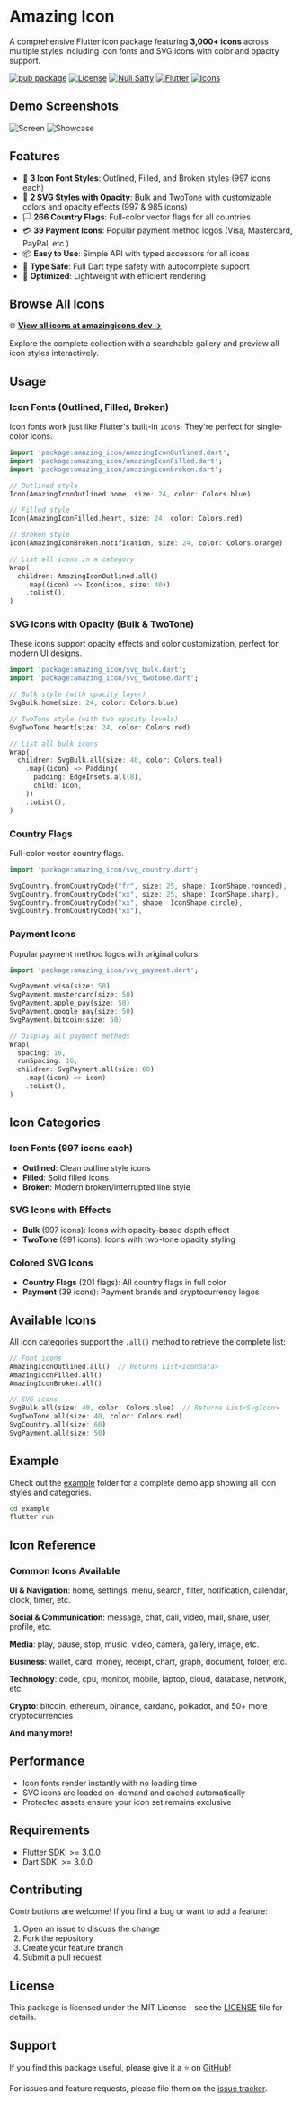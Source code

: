 # Amazing Icon

A comprehensive Flutter icon package featuring **3,000+ icons** across multiple styles including icon fonts and SVG icons with color and opacity support.

[![pub package](https://img.shields.io/pub/v/amazing_icons.svg)](https://pub.dev/packages/amazing_icons)
[![License](https://img.shields.io/badge/license-MIT-blue.svg)](LICENSE)
[![Null Safty](https://img.shields.io/badge/null_safty-true-true)](https://dart.dev/null-safety)
[![Flutter](https://img.shields.io/badge/flutter-3.0.0%2B-blue.svg)](https://flutter.dev)
[![Icons](https://img.shields.io/badge/Icons-5000%2B-purple.svg)](https://pub.dev/packages/amazing_icons)




## Demo Screenshots

![Screen](assets/demo/demo.jpg)
![Showcase](assets/demo/demo-gif.gif)


## Features

- 🎨 **3 Icon Font Styles**: Outlined, Filled, and Broken styles (997 icons each)
- 🔄 **2 SVG Styles with Opacity**: Bulk and TwoTone with customizable colors and opacity effects (997 & 985 icons)
- 🏳️ **266 Country Flags**: Full-color vector flags for all countries
- 💳 **39 Payment Icons**: Popular payment method logos (Visa, Mastercard, PayPal, etc.)
- 📦 **Easy to Use**: Simple API with typed accessors for all icons
- 🎯 **Type Safe**: Full Dart type safety with autocomplete support
- 🚀 **Optimized**: Lightweight with efficient rendering

## Browse All Icons

🌐 **[View all icons at amazingicons.dev →](https://www.amazingicons.dev)**

Explore the complete collection with a searchable gallery and preview all icon styles interactively.

## Usage

### Icon Fonts (Outlined, Filled, Broken)

Icon fonts work just like Flutter's built-in `Icons`. They're perfect for single-color icons.

```dart
import 'package:amazing_icon/AmazingIconOutlined.dart';
import 'package:amazing_icon/amazingIconFilled.dart';
import 'package:amazing_icon/amazingiconbroken.dart';

// Outlined style
Icon(AmazingIconOutlined.home, size: 24, color: Colors.blue)

// Filled style
Icon(AmazingIconFilled.heart, size: 24, color: Colors.red)

// Broken style
Icon(AmazingIconBroken.notification, size: 24, color: Colors.orange)

// List all icons in a category
Wrap(
  children: AmazingIconOutlined.all()
    .map((icon) => Icon(icon, size: 40))
    .toList(),
)
```

### SVG Icons with Opacity (Bulk & TwoTone)

These icons support opacity effects and color customization, perfect for modern UI designs.

```dart
import 'package:amazing_icon/svg_bulk.dart';
import 'package:amazing_icon/svg_twotone.dart';

// Bulk style (with opacity layer)
SvgBulk.home(size: 24, color: Colors.blue)

// TwoTone style (with two opacity levels)
SvgTwoTone.heart(size: 24, color: Colors.red)

// List all bulk icons
Wrap(
  children: SvgBulk.all(size: 40, color: Colors.teal)
    .map((icon) => Padding(
      padding: EdgeInsets.all(8),
      child: icon,
    ))
    .toList(),
)
```

### Country Flags

Full-color vector country flags.

```dart
import 'package:amazing_icon/svg_country.dart';

SvgCountry.fromCountryCode("fr", size: 25, shape: IconShape.rounded),
SvgCountry.fromCountryCode("xx", size: 25, shape: IconShape.sharp),
SvgCountry.fromCountryCode("xx", shape: IconShape.circle),
SvgCountry.fromCountryCode("xx"),

```

### Payment Icons

Popular payment method logos with original colors.

```dart
import 'package:amazing_icon/svg_payment.dart';

SvgPayment.visa(size: 50)
SvgPayment.mastercard(size: 50)
SvgPayment.apple_pay(size: 50)
SvgPayment.google_pay(size: 50)
SvgPayment.bitcoin(size: 50)

// Display all payment methods
Wrap(
  spacing: 16,
  runSpacing: 16,
  children: SvgPayment.all(size: 60)
    .map((icon) => icon)
    .toList(),
)
```

## Icon Categories

### Icon Fonts (997 icons each)
- **Outlined**: Clean outline style icons
- **Filled**: Solid filled icons
- **Broken**: Modern broken/interrupted line style

### SVG Icons with Effects
- **Bulk** (997 icons): Icons with opacity-based depth effect
- **TwoTone** (991 icons): Icons with two-tone opacity styling

### Colored SVG Icons
- **Country Flags** (201 flags): All country flags in full color
- **Payment** (39 icons): Payment brands and cryptocurrency logos

## Available Icons

All icon categories support the `.all()` method to retrieve the complete list:

```dart
// Font icons
AmazingIconOutlined.all()  // Returns List<IconData>
AmazingIconFilled.all()
AmazingIconBroken.all()

// SVG icons
SvgBulk.all(size: 40, color: Colors.blue)  // Returns List<SvgIcon>
SvgTwoTone.all(size: 40, color: Colors.red)
SvgCountry.all(size: 60)
SvgPayment.all(size: 50)
```

## Example

Check out the [example](example/) folder for a complete demo app showing all icon styles and categories.

```bash
cd example
flutter run
```

## Icon Reference

### Common Icons Available

**UI & Navigation**: home, settings, menu, search, filter, notification, calendar, clock, timer, etc.

**Social & Communication**: message, chat, call, video, mail, share, user, profile, etc.

**Media**: play, pause, stop, music, video, camera, gallery, image, etc.

**Business**: wallet, card, money, receipt, chart, graph, document, folder, etc.

**Technology**: code, cpu, monitor, mobile, laptop, cloud, database, network, etc.

**Crypto**: bitcoin, ethereum, binance, cardano, polkadot, and 50+ more cryptocurrencies

**And many more!**

## Performance

- Icon fonts render instantly with no loading time
- SVG icons are loaded on-demand and cached automatically
- Protected assets ensure your icon set remains exclusive

## Requirements

- Flutter SDK: >= 3.0.0
- Dart SDK: >= 3.0.0

## Contributing

Contributions are welcome! If you find a bug or want to add a feature:

1. Open an issue to discuss the change
2. Fork the repository
3. Create your feature branch
4. Submit a pull request

## License

This package is licensed under the MIT License - see the [LICENSE](LICENSE) file for details.

## Support

If you find this package useful, please give it a ⭐ on [GitHub](https://github.com/O-Nicks/amazing_icons)!

For issues and feature requests, please file them on the [issue tracker](https://github.com/O-Nicks/amazing_icons/issues).
